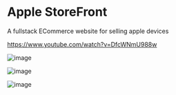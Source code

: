 # Apple StoreFront

A fullstack ECommerce website for selling apple devices

https://www.youtube.com/watch?v=DfcWNmU988w

![image](https://github.com/hannanshah2004/Apple/assets/141286404/7b9b396c-e880-46a6-a02b-1aa22a6dedd4)

![image](https://github.com/hannanshah2004/Apple/assets/141286404/88dadaa6-e566-4a82-9bd9-4d9c36186c85)

![image](https://github.com/hannanshah2004/Apple/assets/141286404/99cffcfd-8ce2-4b3c-8c65-93d1d3c72333)
